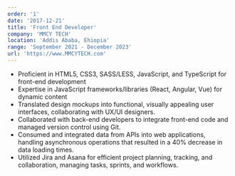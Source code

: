 ```yaml
---
order: '1'
date: '2017-12-21'
title: 'Front End Developer'
company: 'MMCY TECH'
location: 'Addis Ababa, Ehiopia'
range: 'September 2021 - December 2023'
url: 'https://www.MMCYTECH.com'
---
```


- Proficient in HTML5, CSS3, SASS/LESS, JavaScript, and TypeScript for front-end development
- Expertise in JavaScript frameworks/libraries (React, Angular, Vue) for dynamic content
- Translated design mockups into functional, visually appealing user interfaces, collaborating with UX/UI designers.
- Collaborated with back-end developers to integrate front-end code and managed version control using Git.
- Consumed and integrated data from APIs into web applications, handling asynchronous operations that resulted in a 40% decrease in data loading times.
- Utilized Jira and Asana for efficient project planning, tracking, and collaboration, managing tasks, sprints, and workflows.